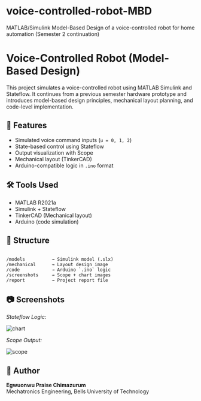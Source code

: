 # voice-controlled-robot-MBD
MATLAB/Simulink Model-Based Design of a voice-controlled robot for home automation (Semester 2 continuation) 

# Voice-Controlled Robot (Model-Based Design)

This project simulates a voice-controlled robot using MATLAB Simulink and Stateflow. It continues from a previous semester hardware prototype and introduces model-based design principles, mechanical layout planning, and code-level implementation.

## 📌 Features
- Simulated voice command inputs (`u = 0, 1, 2`)
- State-based control using Stateflow
- Output visualization with Scope
- Mechanical layout (TinkerCAD)
- Arduino-compatible logic in `.ino` format

## 🛠 Tools Used
- MATLAB R2021a
- Simulink + Stateflow
- TinkerCAD (Mechanical layout)
- Arduino (code simulation)

## 🔧 Structure
```

/models          → Simulink model (.slx)
/mechanical      → Layout design image
/code            → Arduino `.ino` logic
/screenshots     → Scope + chart images
/report          → Project report file

```

## 📷 Screenshots

*Stateflow Logic:*

![chart](screenshots/stateflow_chart.png)

*Scope Output:*

![scope](screenshots/scope_output.png)

## 🧾 Author
**Egwuonwu Praise Chimazurum**  
Mechatronics Engineering, Bells University of Technology
